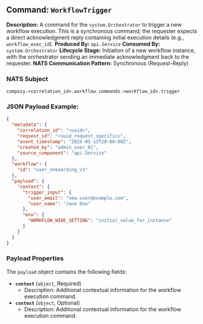## Command: `WorkflowTrigger`

**Description:** A command for the `system.Orchestrator` to trigger a new workflow execution. This is a synchronous command; the requester expects a direct acknowledgment reply containing initial execution details (e.g., `workflow_exec_id`).
**Produced By:** `api.Service`
**Consumed By:** `system.Orchestrator`
**Lifecycle Stage:** Initiation of a new workflow instance, with the orchestrator sending an immediate acknowledgment back to the requester.
**NATS Communication Pattern:** Synchronous (Request-Reply)

### NATS Subject

`compozy.<correlation_id>.workflow.commands.<workflow_id>.trigger`

### JSON Payload Example:

```json
{
  "metadata": {
    "correlation_id": "<uuid>",
    "request_id": "<uuid_request_specific>",
    "event_timestamp": "2025-05-13T20:00:00Z",
    "created_by": "admin_user_01",
    "source_component": "api.Service"
  },
  "workflow": {
    "id": "user_onboarding_v1"
  },
  "payload": {
    "context": {
      "trigger_input": {
        "user_email": "new.user@example.com",
        "user_name": "Jane Doe"
      },
      "env": {
        "WORKFLOW_WIDE_SETTING": "initial_value_for_instance"
      }
    }
  }
}
```

### Payload Properties

The `payload` object contains the following fields:
-   **`context`** (`object`, Required)
    -   Description: Additional contextual information for the workflow execution command.
-   **`context`** (`object`, Optional)
    -   Description: Additional contextual information for the workflow execution command. 
